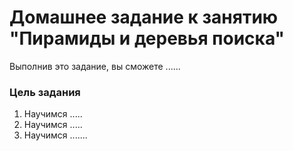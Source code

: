 # Домашнее задание к занятию "Пирамиды и деревья поиска"

Выполнив это задание, вы сможете ......

### Цель задания

1. Научимся .....
2. Научимся .....
3. Научимся .......

